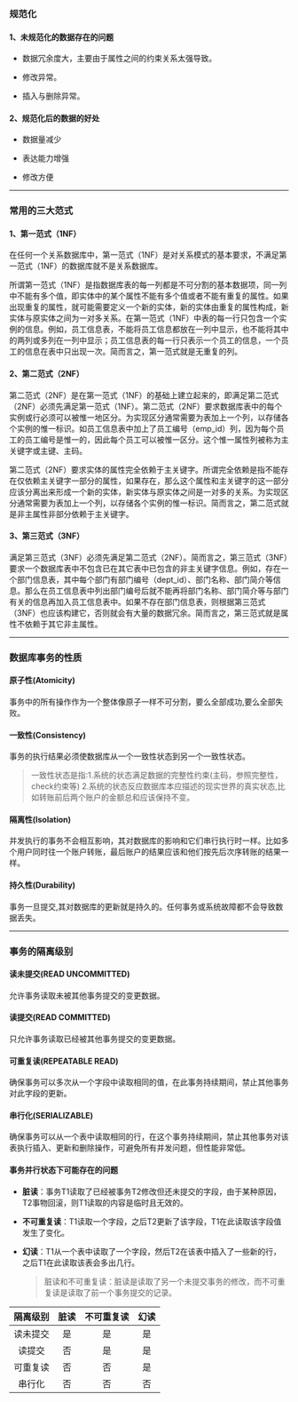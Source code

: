 ### 规范化

#### 1、未规范化的数据存在的问题

+ 数据冗余度大，主要由于属性之间的约束关系太强导致。

+ 修改异常。

+ 插入与删除异常。

#### 2、规范化后的数据的好处

+ 数据量减少

+ 表达能力增强

+ 修改方便

---

### 常用的三大范式

#### 1、第一范式（1NF）

在任何一个关系数据库中，第一范式（1NF）是对关系模式的基本要求，不满足第一范式（1NF）的数据库就不是关系数据库。

所谓第一范式（1NF）是指数据库表的每一列都是不可分割的基本数据项，同一列中不能有多个值，即实体中的某个属性不能有多个值或者不能有重复的属性。如果出现重复的属性，就可能需要定义一个新的实体，新的实体由重复的属性构成，新实体与原实体之间为一对多关系。在第一范式（1NF）中表的每一行只包含一个实例的信息。例如，员工信息表，不能将员工信息都放在一列中显示，也不能将其中的两列或多列在一列中显示；员工信息表的每一行只表示一个员工的信息，一个员工的信息在表中只出现一次。简而言之，第一范式就是无重复的列。

#### 2、第二范式（2NF）

第二范式（2NF）是在第一范式（1NF）的基础上建立起来的，即满足第二范式（2NF）必须先满足第一范式（1NF）。第二范式（2NF）要求数据库表中的每个实例或行必须可以被惟一地区分。为实现区分通常需要为表加上一个列，以存储各个实例的惟一标识。如员工信息表中加上了员工编号（emp_id）列，因为每个员工的员工编号是惟一的，因此每个员工可以被惟一区分。这个惟一属性列被称为主关键字或主键、主码。

第二范式（2NF）要求实体的属性完全依赖于主关键字。所谓完全依赖是指不能存在仅依赖主关键字一部分的属性，如果存在，那么这个属性和主关键字的这一部分应该分离出来形成一个新的实体，新实体与原实体之间是一对多的关系。为实现区分通常需要为表加上一个列，以存储各个实例的惟一标识。简而言之，第二范式就是非主属性非部分依赖于主关键字。

#### 3、第三范式（3NF）

满足第三范式（3NF）必须先满足第二范式（2NF）。简而言之，第三范式（3NF）要求一个数据库表中不包含已在其它表中已包含的非主关键字信息。例如，存在一个部门信息表，其中每个部门有部门编号（dept_id）、部门名称、部门简介等信息。那么在员工信息表中列出部门编号后就不能再将部门名称、部门简介等与部门有关的信息再加入员工信息表中。如果不存在部门信息表，则根据第三范式（3NF）也应该构建它，否则就会有大量的数据冗余。简而言之，第三范式就是属性不依赖于其它非主属性。

---

### 数据库事务的性质

#### 原子性(Atomicity)

事务中的所有操作作为一个整体像原子一样不可分割，要么全部成功,要么全部失败。

#### 一致性(Consistency)

事务的执行结果必须使数据库从一个一致性状态到另一个一致性状态。

> 一致性状态是指:1.系统的状态满足数据的完整性约束(主码，参照完整性，check约束等) 2.系统的状态反应数据库本应描述的现实世界的真实状态,比如转账前后两个账户的金额总和应该保持不变。

#### 隔离性(Isolation)

并发执行的事务不会相互影响，其对数据库的影响和它们串行执行时一样。比如多个用户同时往一个账户转账，最后账户的结果应该和他们按先后次序转账的结果一样。

#### 持久性(Durability)

事务一旦提交,其对数据库的更新就是持久的。任何事务或系统故障都不会导致数据丢失。

---

### 事务的隔离级别

#### 读未提交(READ UNCOMMITTED)

允许事务读取未被其他事务提交的变更数据。

#### 读提交(READ COMMITTED)

只允许事务读取已经被其他事务提交的变更数据。

#### 可重复读(REPEATABLE READ)

确保事务可以多次从一个字段中读取相同的值，在此事务持续期间，禁止其他事务对此字段的更新。

#### 串行化(SERIALIZABLE)

确保事务可以从一个表中读取相同的行，在这个事务持续期间，禁止其他事务对该表执行插入、更新和删除操作，可避免所有并发问题，但性能非常低。

#### 事务并行状态下可能存在的问题

+ **脏读**：事务T1读取了已经被事务T2修改但还未提交的字段，由于某种原因，T2事物回滚，则T1读取的内容是临时且无效的。

+ **不可重复读**：T1读取一个字段，之后T2更新了该字段，T1在此读取该字段值发生了变化。

+ **幻读**：T1从一个表中读取了一个字段，然后T2在该表中插入了一些新的行，之后T1在此读取该表会多出几行。

  > 脏读和不可重复读：脏读是读取了另一个未提交事务的修改，而不可重复读是读取了前一个事务提交的记录。

| 隔离级别 | 脏读 | 不可重复读 | 幻读 |
| :------: | :--: | :--------: | :--: |
| 读未提交 |  是  |     是     |  是  |
|  读提交  |  否  |     是     |  是  |
| 可重复读 |  否  |     否     |  是  |
|  串行化  |  否  |     否     |  否  |

